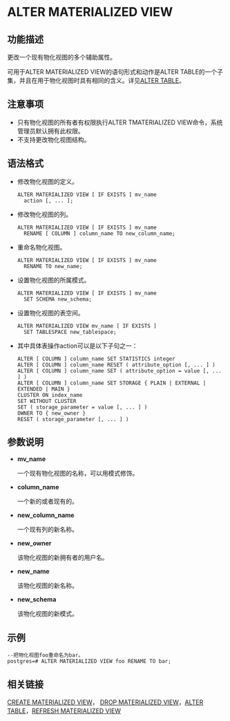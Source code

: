 # ALTER MATERIALIZED VIEW<a name="ZH-CN_TOPIC_0242370540"></a>

## 功能描述<a name="zh-cn_topic_0237122076_zh-cn_topic_0059779051_s2baab5c876044795a12b5949f22d2144"></a>

更改一个现有物化视图的多个辅助属性。

可用于ALTER MATERIALIZED VIEW的语句形式和动作是ALTER TABLE的一个子集，并且在用于物化视图时具有相同的含义。详见[ALTER TABLE](content/zh/docs/Developerguide/ALTER-TABLE.md)。



## 注意事项<a name="zh-cn_topic_0237122076_zh-cn_topic_0059779051_s8ea536d5b8ff459e9e3614e35f53bc2a"></a>

-   只有物化视图的所有者有权限执行ALTER TMATERIALIZED VIEW命令，系统管理员默认拥有此权限。
-   不支持更改物化视图结构。

## 语法格式<a name="zh-cn_topic_0237122076_zh-cn_topic_0059779051_s58bdce220c9f4292ba9af919b04ad25c"></a>

- 修改物化视图的定义。

  ```
  ALTER MATERIALIZED VIEW [ IF EXISTS ] mv_name 
  	action [, ... ];
  ```

- 修改物化视图的列。

  ```
  ALTER MATERIALIZED VIEW [ IF EXISTS ] mv_name 
  	RENAME [ COLUMN ] column_name TO new_column_name;
  ```

- 重命名物化视图。

  ```
  ALTER MATERIALIZED VIEW [ IF EXISTS ] mv_name 
  	RENAME TO new_name;
  ```

- 设置物化视图的所属模式。

  ```
  ALTER MATERIALIZED VIEW [ IF EXISTS ] mv_name 
  	SET SCHEMA new_schema;
  ```

- 设置物化视图的表空间。

  ```
  ALTER MATERIALIZED VIEW mv_name [ IF EXISTS ]
  	SET TABLESPACE new_tablespace;
  ```

- 其中具体表操作action可以是以下子句之一：

  ```
  ALTER [ COLUMN ] column_name SET STATISTICS integer
  ALTER [ COLUMN ] column_name RESET ( attribute_option [, ... ] )
  ALTER [ COLUMN ] column_name SET ( attribute_option = value [, ... ] )
  ALTER [ COLUMN ] column_name SET STORAGE { PLAIN | EXTERNAL | EXTENDED | MAIN }
  CLUSTER ON index_name
  SET WITHOUT CLUSTER
  SET ( storage_parameter = value [, ... ] )
  OWNER TO { new_owner }
  RESET ( storage_parameter [, ... ] )
  ```

## 参数说明<a name="zh-cn_topic_0237122076_zh-cn_topic_0059779051_sf4962205ddf84312a5fd888bc662e5cf"></a>

-   **mv\_name**

    一个现有物化视图的名称，可以用模式修饰。

-   **column\_name**

    一个新的或者现有的。

-   **new\_column\_name**

    一个现有列的新名称。

- **new\_owner**

  该物化视图的新拥有者的用户名。

-   **new\_name**

    该物化视图的新名称。

-   **new\_schema**

    该物化视图的新模式。


## 示例<a name="zh-cn_topic_0237122076_zh-cn_topic_0059779051_se4f9dc97861c410bb51554bb58bcd76d"></a>

```
--把物化视图foo重命名为bar。
postgres=# ALTER MATERIALIZED VIEW foo RENAME TO bar;
```

## 相关链接<a name="zh-cn_topic_0237122076_zh-cn_topic_0059779051_s489a6430be6447c193a4011257dc4994"></a>

[CREATE MATERIALIZED VIEW](content/zh/docs/Developerguide/CREATE-MATERIALIZED-VIEW.md)， [DROP MATERIALIZED VIEW](content/zh/docs/Developerguide/DROP-MATERIALIZED-VIEW.md)，[ALTER TABLE](content/zh/docs/Developerguide/ALTER-TABLE.md)，[REFRESH MATERIALIZED VIEW](content/zh/docs/Developerguide/REFRESH-MATERIALIZED-VIEW.md)


